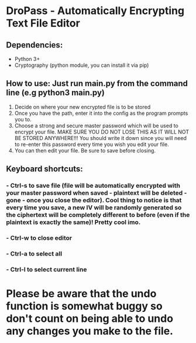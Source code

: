 # DroPass - Automatically Encrypting Text File Editor

## Dependencies:
- Python 3+
- Cryptography (python module, you can install it via pip)

## How to use: Just run main.py from the command line (e.g python3 main.py)
1. Decide on where your new encrypted file is to be stored
2. Once you have the path, enter it into the config as the program prompts you to. 
3. Choose a strong and secure master password which will be used to encrypt your file. MAKE SURE YOU DO NOT LOSE THIS AS IT WILL NOT BE STORED ANYWHERE!!! You should write it down since you will need to re-enter this password every time you wish you edit your file. 
4. You can then edit your file. Be sure to save before closing. 

## Keyboard shortcuts:
### - Ctrl-s to save file (file will be automatically encrypted with your master password when saved - plaintext will be deleted - gone -  once you close the editor). Cool thing to notice is that every time you save, a new IV will be randomly generated so the ciphertext will be completely different to before (even if the plaintext is exactly the same)! Pretty cool imo. 
### - Ctrl-w to close editor 
### - Ctrl-a to select all
### - Ctrl-l to select current line 

# Please be aware that the undo function is somewhat buggy so don't count on being able to undo any changes you make to the file. 